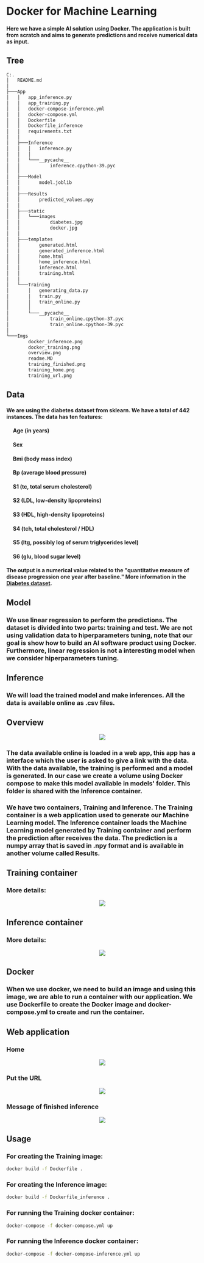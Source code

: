 # Docker for Machine Learning

#### Here we have a simple AI solution using Docker. The application is built from scratch and aims to generate predictions and receive numerical data as input.

## **Tree**

```bash
C:.
│   README.md
│
├───App
│   │   app_inference.py
│   │   app_training.py
│   │   docker-compose-inference.yml
│   │   docker-compose.yml
│   │   Dockerfile
│   │   Dockerfile_inference
│   │   requirements.txt
│   │
│   ├───Inference
│   │   │   inference.py
│   │   │
│   │   └───__pycache__
│   │           inference.cpython-39.pyc
│   │
│   ├───Model
│   │       model.joblib
│   │
│   ├───Results
│   │       predicted_values.npy
│   │
│   ├───static
│   │   └───images
│   │           diabetes.jpg
│   │           docker.jpg
│   │
│   ├───templates
│   │       generated.html
│   │       generated_inference.html
│   │       home.html
│   │       home_inference.html
│   │       inference.html
│   │       training.html
│   │
│   └───Training
│       │   generating_data.py
│       │   train.py
│       │   train_online.py
│       │
│       └───__pycache__
│               train_online.cpython-37.pyc
│               train_online.cpython-39.pyc
│
└───Imgs
        docker_inference.png
        docker_training.png
        overview.png
        readme.MD
        training_finished.png
        training_home.png
        training_url.png
```

## **Data**

#### We are using the diabetes dataset from sklearn. We have a total of 442 instances. The data has ten features:

#### &emsp; **Age** (in years)
#### &emsp; **Sex**
#### &emsp; **Bmi** (body mass index)
#### &emsp; **Bp** (average blood pressure)
#### &emsp; **S1** (tc, total serum cholesterol)
#### &emsp; **S2** (LDL, low-density lipoproteins)
#### &emsp; **S3** (HDL, high-density lipoproteins)
#### &emsp; **S4** (tch, total cholesterol / HDL)
#### &emsp; **S5** (ltg, possibly log of serum triglycerides level)
#### &emsp; **S6** (glu, blood sugar level)

#### The output is a numerical value related to the "quantitative measure of disease progression one year after baseline." More information in the [Diabetes dataset](https://scikit-learn.org/stable/datasets/toy_dataset.html#diabetes-dataset).


## **Model**
### We use **linear regression** to perform the predictions. The dataset is divided into two parts: training and test. We are not using validation data to hiperparameters tuning, note that our goal is show how to build an AI software product using Docker. Furthermore, linear regression is not a interesting model when we consider hiperparameters tuning.

## **Inference**
### We will load the trained model and make inferences. All the data is available online as .csv files. 

## **Overview**

<p align="center">
  <img src="Imgs\overview.png" />
</p>

### The data available online is loaded in a web app, this app has a interface which the user is asked to give a link with the data. With the data available, the training is performed and a model is generated. In our case we create a volume using Docker compose to make this model available in models' folder. This folder is shared with the Inference container.

### We have two containers, Training and Inference. The Training container is a web application used to generate our Machine Learning model. The Inference container loads the Machine Learning model generated by Training container and perform the prediction after receives the data. The prediction is a numpy array that is saved in .npy format and is available in another volume called Results.

## **Training container**

### More details:

<p align="center">
  <img src="Imgs\docker_training.png" />
</p>

## **Inference container**

### More details:

<p align="center">
  <img src="Imgs\docker_inference.png" />
</p>

## **Docker**

### When we use docker, we need to build an **image** and using this image, we are able to run a **container** with our application. We use **Dockerfile** to create the Docker image and **docker-compose.yml** to create and run the container.

## **Web application**
### Home
<p align="center">
  <img src="Imgs\training_home.png" />
</p>

### Put the URL
<p align="center">
  <img src="Imgs\training_url.png" />
</p>

### Message of finished inference
<p align="center">
  <img src="Imgs\training_finished.png" />
</p>

## **Usage**

### For creating the Training image:
```bash
docker build -f Dockerfile .
```  
### For creating the Inference image:
```bash
docker build -f Dockerfile_inference .
```  

### For running the Training docker container:
```bash
docker-compose -f docker-compose.yml up
```  
### For running the Inference docker container:
```bash
docker-compose -f docker-compose-inference.yml up
```  
